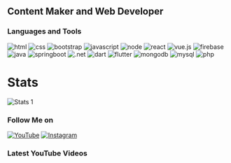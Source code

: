 ## Content Maker and Web Developer

### Languages and Tools

<img alt="html" src="https://img.shields.io/badge/html--E34F26?logo=html5&amp;style=flat-square"> <img alt="css" src="https://img.shields.io/badge/css--3850AE?logo=css3&logoColor=264DE4&amp;style=flat-square"> <img alt="bootstrap" src="https://img.shields.io/badge/bootstrap--563D7C?logo=bootstrap&logoColor=563D7C&amp;style=flat-square"> <img alt="javascript" src="https://img.shields.io/badge/javascript--F7DF1E?logo=javascript&amp;style=flat-square"> <img alt="node" src="https://img.shields.io/badge/node--339933?logo=nodedotjs&amp;style=flat-square"> <img alt="react" src="https://img.shields.io/badge/react--61DAFB?logo=react&amp;style=flat-square"> <img alt="vue.js" src="https://img.shields.io/badge/vue.js--4FC08D?logo=vuedotjs&amp;style=flat-square"> <img alt="firebase" src="https://img.shields.io/badge/firebase--FFCA28?logo=firebase&amp;style=flat-square"> <img alt="java" src="https://img.shields.io/badge/java--FFAA2D?logo=java&logoColor=FFAA2D&amp;style=flat-square"> <img alt="springboot" src="https://img.shields.io/badge/spring--6DB33F?logo=spring&amp;style=flat-square"> <img alt=".net" src="https://img.shields.io/badge/framework--CDCDCD?logo=.net&amp;style=flat-square"> <img alt="dart" src="https://img.shields.io/badge/dart--097CDB?logo=dart&logoColor=097CDB&amp;style=flat-square"> <img alt="flutter" src="https://img.shields.io/badge/flutter--47C5FB?logo=flutter&logoColor=47C5FB&amp;style=flat-square"> <img alt="mongodb" src="https://img.shields.io/badge/mongodb--47A248?logo=mongodb&amp;style=flat-square"> <img alt="mysql" src="https://img.shields.io/badge/mysql--blue?logo=mysql&amp;style=flat-square"> <img alt="php" src="https://img.shields.io/badge/php--666885?logo=php&amp;style=flat-square">

# Stats

![Stats 1](https://github-readme-stats.vercel.app/api?username=nekitExclyusiw&show_icons=true&theme=github_dark)

### Follow Me on

[![YouTube](https://img.shields.io/badge/Youtube--FF0000?logo=youtube&logoColor=FF0000&amp;style=flat-square)](https://www.youtube.com/channel/UCtMAGrjxTdYOeMBi5HIUjsA)
[![Instagram](https://img.shields.io/badge/Instagram--E1306C?logo=instagram&logoColor=E1306C&amp;style=flat-square)](https://www.instagram.com/kabarma_official)
<!-- [![Telegram](https://img.shields.io/badge/Telegram--blue?logo=telegram&logoColor=27A0D9&amp;style=flat-square)](README.md) -->
<!-- [![Vkontakte](https://img.shields.io/badge/-Vkontakte-090909?style=for-the-badge&logo=Vk&logoColor=4F7DB3)](https://vk.com/kabarma)
[![Twitter](https://img.shields.io/badge/-Twitter-090909?style=for-the-badge&logo=Twitter&logoColor=1C9DEB)](https://twitter.com/alexeyshpavda)
[![Facebook](https://img.shields.io/badge/-Facebook-090909?style=for-the-badge&logo=Facebook&logoColor=1195F5)](https://www.facebook.com/alexeyshpavda) -->

<!-- <img alt="html" src="https://img.shields.io/badge/html--orange?logo=html5&amp;style=flat-square">
<img alt="css" src="https://img.shields.io/badge/css--blue?logo=css3&logoColor=264DE4&amp;style=flat-square">
<img alt="bootstrap" src="https://img.shields.io/badge/bootstrap--563D7C?logo=bootstrap&logoColor=563D7C&amp;style=flat-square">
<img alt="javascript" src="https://img.shields.io/badge/javascript--yellow?logo=javascript&amp;style=flat-square">
<img alt="node" src="https://img.shields.io/badge/node--lightgreen?logo=nodedotjs&amp;style=flat-square">
<img alt="react" src="https://img.shields.io/badge/react--informational?logo=react&amp;style=flat-square">
<img alt="vue.js" src="https://img.shields.io/badge/vue.js--green?logo=vuedotjs&amp;style=flat-square">
<img alt="firebase" src="https://img.shields.io/badge/firebase--yellowgreen?logo=firebase&amp;style=flat-square">
<img alt="java" src="https://img.shields.io/badge/java--lightgrey?logo=java&amp;style=flat-square">
<img alt="springboot" src="https://img.shields.io/badge/spring--green?logo=spring&amp;style=flat-square">
<img alt=".net" src="https://img.shields.io/badge/framework--blueviolet?logo=.net&amp;style=flat-square">
<img alt="dart" src="https://img.shields.io/badge/dart--blue?logo=dart&logoColor=097CDB&amp;style=flat-square">
<img alt="flutter" src="https://img.shields.io/badge/flutter--skyblue?logo=flutter&logoColor=47C5FB&amp;style=flat-square">
<img alt="mongodb" src="https://img.shields.io/badge/mongodb--default?logo=mongodb&amp;style=flat-square">
<img alt="postgresql" src="https://img.shields.io/badge/postgresql--lightgrey?logo=postgresql&amp;style=flat-square"> -->
### Latest YouTube Videos
<!-- YOUTUBE:START -->
<!-- YOUTUBE:END -->